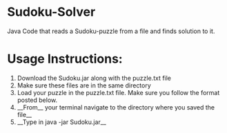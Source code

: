 # Sudoku-Solver
Java Code that reads a Sudoku-puzzle from a file and finds solution to it.

# Usage Instructions:
<ol>
  <li>Download the Sudoku.jar along with the puzzle.txt file</li>
  <li>Make sure these files are in the same directory</li>
  <li>Load your puzzle in the puzzle.txt file. Make sure you follow the format posted below.</li>
  <li>__From__ your terminal navigate to the directory where you saved the file__</li>
  <li>__Type in java -jar Sudoku.jar__</li>
</ol>
